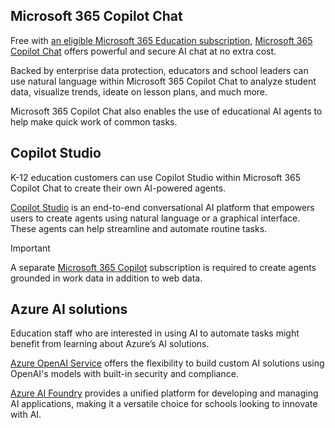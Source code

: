 ## Microsoft 365 Copilot Chat

Free with [an eligible Microsoft 365 Education subscription](/copilot/manage#microsoft-365--chat-eligibility), [Microsoft 365 Copilot Chat](https://www.microsoft.com/education/blog/2025/01/delivering-greater-impact-with-copilot-and-the-power-of-agents/) offers powerful and secure AI chat at no extra cost.

Backed by enterprise data protection, educators and school leaders can use natural language within Microsoft 365 Copilot Chat to analyze student data, visualize trends, ideate on lesson plans, and much more.

Microsoft 365 Copilot Chat also enables the use of educational AI agents to help make quick work of common tasks.

## Copilot Studio

K-12 education customers can use Copilot Studio within Microsoft 365 Copilot Chat to create their own AI-powered agents.

[Copilot Studio]( https://www.microsoft.com/microsoft-copilot/microsoft-copilot-studio) is an end-to-end conversational AI platform that empowers users to create agents using natural language or a graphical interface. These agents can help streamline and automate routine tasks.

> [!IMPORTANT]
> A separate [Microsoft 365 Copilot]( https://www.microsoft.com/microsoft-365/copilot) subscription is required to create agents grounded in work data in addition to web data.

## Azure AI solutions

Education staff who are interested in using AI to automate tasks might benefit from learning about Azure’s AI solutions.

[Azure OpenAI Service]( https://azure.microsoft.com/products/ai-services/openai-service/) offers the flexibility to build custom AI solutions using OpenAI's models with built-in security and compliance.

[Azure AI Foundry]( https://ai.azure.com/) provides a unified platform for developing and managing AI applications, making it a versatile choice for schools looking to innovate with AI.
